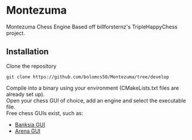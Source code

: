 # Montezuma
Montezuma Chess Engine
Based off billforsternz's TripleHappyChess project.

## Installation
Clone the repository
```
git clone https://github.com/bolomcs50/Montezuma/tree/develop
```

Compile into a binary using your environment (CMakeLists.txt files are already set up).  
Open your chess GUI of choice, add an engine and select the executable file.  
Free chess GUIs exist, such as:  
* [Banksia GUI](https://banksiagui.com/)
* [Arena GUI](http://www.playwitharena.de/)